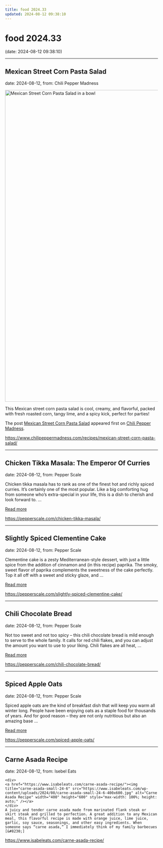```yaml
---
title: food 2024.33
updated: 2024-08-12 09:38:10
---
```


# food 2024.33

(date: 2024-08-12 09:38:10)

---

## Mexican Street Corn Pasta Salad

date: 2024-08-12, from: Chili Pepper Madness

<a href="https://www.chilipeppermadness.com/recipes/mexican-street-corn-pasta-salad/" title="Mexican Street Corn Pasta Salad" rel="nofollow"><img width="683" height="1024" src="https://www.chilipeppermadness.com/wp-content/uploads/2024/08/Mexican-Street-Corn-Pasta-Salad-Recipe1-683x1024.jpg" class="webfeedsFeaturedVisual wp-post-image" alt="Mexican Street Corn Pasta Salad in a bowl" style="display: block; margin: auto; margin-bottom: 5px;max-width: 100%;" link_thumbnail="1" decoding="async" fetchpriority="high" srcset="https://www.chilipeppermadness.com/wp-content/uploads/2024/08/Mexican-Street-Corn-Pasta-Salad-Recipe1-683x1024.jpg 683w, https://www.chilipeppermadness.com/wp-content/uploads/2024/08/Mexican-Street-Corn-Pasta-Salad-Recipe1-500x750.jpg 500w, https://www.chilipeppermadness.com/wp-content/uploads/2024/08/Mexican-Street-Corn-Pasta-Salad-Recipe1-100x150.jpg 100w, https://www.chilipeppermadness.com/wp-content/uploads/2024/08/Mexican-Street-Corn-Pasta-Salad-Recipe1-768x1152.jpg 768w, https://www.chilipeppermadness.com/wp-content/uploads/2024/08/Mexican-Street-Corn-Pasta-Salad-Recipe1-1024x1536.jpg 1024w, https://www.chilipeppermadness.com/wp-content/uploads/2024/08/Mexican-Street-Corn-Pasta-Salad-Recipe1-150x225.jpg 150w, https://www.chilipeppermadness.com/wp-content/uploads/2024/08/Mexican-Street-Corn-Pasta-Salad-Recipe1.jpg 1200w" sizes="(max-width: 683px) 100vw, 683px" /></a><p>This Mexican street corn pasta salad is cool, creamy, and flavorful, packed with fresh roasted corn, tangy lime, and a spicy kick, perfect for parties!</p>
<p>The post <a href="https://www.chilipeppermadness.com/recipes/mexican-street-corn-pasta-salad/">Mexican Street Corn Pasta Salad</a> appeared first on <a href="https://www.chilipeppermadness.com">Chili Pepper Madness</a>.</p>
 

<https://www.chilipeppermadness.com/recipes/mexican-street-corn-pasta-salad/>

---

## Chicken Tikka Masala: The Emperor Of Curries

date: 2024-08-12, from: Pepper Scale

Chicken tikka masala has to rank as one of the finest hot and richly spiced curries. It’s certainly one of the most popular. Like a big comforting hug from someone who’s extra-special in your life, this is a dish to cherish and look forward to. ... <p class="read-more-container"><a title="Chicken Tikka Masala: The Emperor Of Curries" class="read-more button" href="https://pepperscale.com/chicken-tikka-masala/#more-81004" aria-label="Read more about Chicken Tikka Masala: The Emperor Of Curries">Read more</a></p> 

<https://pepperscale.com/chicken-tikka-masala/>

---

## Slightly Spiced Clementine Cake

date: 2024-08-12, from: Pepper Scale

Clementine cake is a zesty Mediterranean-style dessert, with just a little spice from the addition of cinnamon and (in this recipe) paprika.&#160;The smoky, sweet flavor of paprika complements the sweetness of the cake perfectly. Top it all off with a sweet and sticky glaze, and ... <p class="read-more-container"><a title="Slightly Spiced Clementine Cake" class="read-more button" href="https://pepperscale.com/slightly-spiced-clementine-cake/#more-85981" aria-label="Read more about Slightly Spiced Clementine Cake">Read more</a></p> 

<https://pepperscale.com/slightly-spiced-clementine-cake/>

---

## Chili Chocolate Bread

date: 2024-08-12, from: Pepper Scale

Not too sweet and not too spicy &#8211; this chili chocolate bread is mild enough to serve to the whole family. It calls for red chili flakes, and you can adjust the amount you want to use to your liking. Chili flakes are all heat, ... <p class="read-more-container"><a title="Chili Chocolate Bread" class="read-more button" href="https://pepperscale.com/chili-chocolate-bread/#more-79404" aria-label="Read more about Chili Chocolate Bread">Read more</a></p> 

<https://pepperscale.com/chili-chocolate-bread/>

---

## Spiced Apple Oats

date: 2024-08-12, from: Pepper Scale

Spiced apple oats are the kind of breakfast dish that will keep you warm all winter long. People have been enjoying oats as a staple food for thousands of years. And for good reason &#8211; they are not only nutritious but also an amazing base ... <p class="read-more-container"><a title="Spiced Apple Oats" class="read-more button" href="https://pepperscale.com/spiced-apple-oats/#more-80176" aria-label="Read more about Spiced Apple Oats">Read more</a></p> 

<https://pepperscale.com/spiced-apple-oats/>

---

## Carne Asada Recipe

date: 2024-08-12, from: Isebel Eats


	<div>
	<a href="https://www.isabeleats.com/carne-asada-recipe/"><img title="carne-asada-small-24-6" src="https://www.isabeleats.com/wp-content/uploads/2024/08/carne-asada-small-24-6-400x600.jpg" alt="Carne Asada Recipe" width="400" height="600" style="max-width: 100%; height: auto;" /></a>
	</div>
	A juicy and tender carne asada made from marinated flank steak or skirt steak and grilled to perfection. A great addition to any Mexican meal, this flavorful recipe is made with orange juice, lime juice, garlic, soy sauce, seasonings, and other easy ingredients. When someone says “carne asada,” I immediately think of my family barbecues [&#8230;] 

<https://www.isabeleats.com/carne-asada-recipe/>

